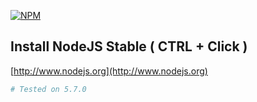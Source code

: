 [![NPM](https://nodejs.org/static/images/logo-light.svg)](https://nodejs.org/static/images/logo-light.svg)
## Install NodeJS Stable ( CTRL + Click )

[http://www.nodejs.org](http://www.nodejs.org)

```bash
# Tested on 5.7.0
```
